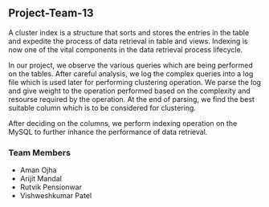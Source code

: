 ## Project-Team-13

A cluster index is a structure that sorts and stores the entries in the table and expedite the process of data retrieval in table and views. Indexing is now one of the vital components in the data retrieval process lifecycle.

In our project, we observe the various queries which are being performed on the tables. After careful analysis, we log the complex queries into a log file 
which is used later for performing clustering operation. We parse the log and give weight to the operation performed based on the complexity and resourse required by the operation. At the end of parsing, we find the best suitable column which is to be considered for clustering.

After deciding on the columns, we perform indexing operation on the MySQL to further inhance the performance of data retrieval.  


### Team Members

* Aman Ojha
* Arijit Mandal
* Rutvik Pensionwar
* Vishweshkumar Patel

